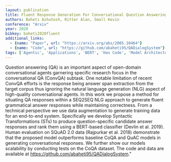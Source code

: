 ```yaml
---
layout: publication
title: Fluent Response Generation For Conversational Question Answering
authors: Baheti Ashutosh, Ritter Alan, Small Kevin
conference: "Arxiv"
year: 2020
bibkey: baheti2020fluent
additional_links:
  - {name: "Paper", url: "https://arxiv.org/abs/2005.10464"}
  - {name: "Code", url: "https://github.com/abaheti95/QADialogSystem"}
tags: ['Agentic', 'Applications', 'BERT', 'Has Code', 'Model Architecture', 'Training Techniques']
---
```

Question answering (QA) is an important aspect of open-domain conversational agents garnering specific research focus in the conversational QA (ConvQA) subtask. One notable limitation of recent ConvQA efforts is the response being answer span extraction from the target corpus thus ignoring the natural language generation (NLG) aspect of high-quality conversational agents. In this work we propose a method for situating QA responses within a SEQ2SEQ NLG approach to generate fluent grammatical answer responses while maintaining correctness. From a technical perspective we use data augmentation to generate training data for an end-to-end system. Specifically we develop Syntactic Transformations (STs) to produce question-specific candidate answer responses and rank them using a BERT-based classifier (Devlin et al. 2019). Human evaluation on SQuAD 2.0 data (Rajpurkar et al. 2018) demonstrate that the proposed model outperforms baseline CoQA and QuAC models in generating conversational responses. We further show our models scalability by conducting tests on the CoQA dataset. The code and data are available at https://github.com/abaheti95/QADialogSystem."
